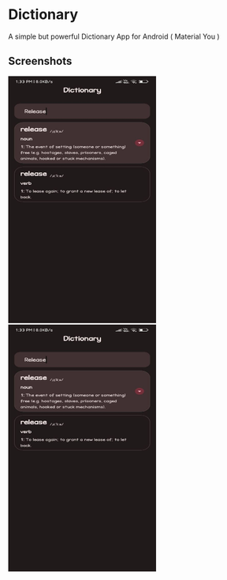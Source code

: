 # Dictionary
A simple but powerful Dictionary App for Android ( Material You )

## Screenshots
<img src=https://raw.githubusercontent.com/adhiraj-ranjan/Dictionary/main/img1.png height=500 width=300>
<img src=https://raw.githubusercontent.com/adhiraj-ranjan/Dictionary/main/img1.png height=500 width=300>

